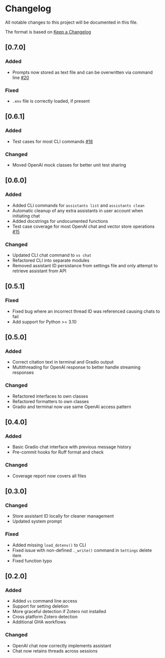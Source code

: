 # Changelog

All notable changes to this project will be documented in this file.

The format is based on [Keep a Changelog](https://keepachangelog.com/en/1.1.0/)

## [0.7.0]
### Added
- Prompts now stored as text file and can be overwritten via command line [#20](https://github.com/jbencina/vecsync/pull/20)
### Fixed
- `.env` file is correctly loaded, if present

## [0.6.1]
### Added
- Test cases for most CLI commands [#18](https://github.com/jbencina/vecsync/issues/18)
### Changed
- Moved OpenAI mock classes for better unit test sharing

## [0.6.0]
### Added
- Added CLI commands for `assistants list` and `assistants clean`
- Automatic cleanup of any extra assistants in user account when initiating chat
- Added docstrings for undocumented functions
- Test case coverage for most OpenAI chat and vector store operations [#15](https://github.com/jbencina/vecsync/issues/15)
### Changed
- Updated CLI chat command to `vs chat`
- Refactored CLI into separate modules
- Removed assistant ID persistance from settings file and only attempt to retrieve assistant from API

## [0.5.1]
### Fixed
- Fixed bug where an incorrect thread ID was referenced causing chats to fail
- Add support for Python >= 3.10

## [0.5.0]
### Added
- Correct citation text in terminal and Gradio output
- Multithreading for OpenAI response to better handle streaming responses 
### Changed
- Refactored interfaces to own classes
- Refactored formatters to own classes
- Gradio and terminal now use same OpenAI access pattern

## [0.4.0]
### Added
- Basic Gradio chat interface with previous message history
- Pre-commit hooks for Ruff format and check
### Changed
- Coverage report now covers all files

## [0.3.0]
### Changed
- Store assistant ID locally for cleaner management
- Updated system prompt
### Fixed
- Added missing `load_dotenv()` to CLI
- Fixed issue with non-defined `._write()` command in `Settings` delete item
- Fixed function typo

## [0.2.0]
### Added
- Added `vs` command line access
- Support for setting deletion
- More graceful detection if Zotero not installed
- Cross platform Zotero detection
- Additional GHA workflows
### Changed
- OpenAI chat now correctly implements assistant
- Chat now retains threads across sessions
